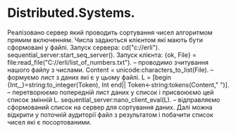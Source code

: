 # Distributed.Systems.
Реалізовано сервер який проводить сортування чисел алгоритмом прямим включенням.
Числа задаються клієнтом які мають бути сформовані у файлі.
Запуск сервера:
     cd("c://еrli").
     sequential_server:start_seq_server().
Запуск клієнта:
     {ok, File} = file:read_file("C://erli/list_of_numbers.txt"). – проводимо зчитування нашого файлу з числами.
     Content = unicode:characters_to_list(File). – формуємо лист з даних які є у цьому файлі.
     L = [begin {Int,_}=string:to_integer(Token), Int end|| Token<-string:tokens(Content," ")]. – перетворюємо попередній лист даних у список і присвоюємо цей список змінній  L.
     sequential_server:nano_client_eval(L). – відправляємо сформований список на сервер для сортування даних.
Далі можна відкрити у поточній аудиторії файл з результатом і побачити список чисел які є посортованими.
